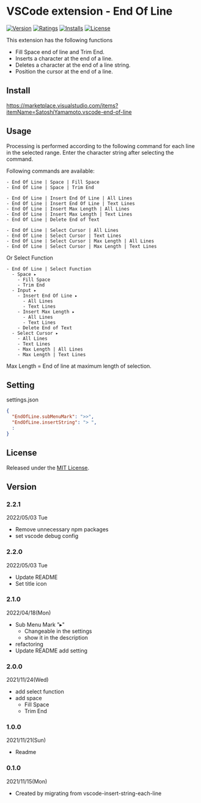 # VSCode extension - End Of Line

[![Version][version-badge]][marketplace]
[![Ratings][ratings-badge]][marketplace-ratings]
[![Installs][installs-badge]][marketplace]
[![License][license-badge]][license]

This extension has the following functions
- Fill Space end of line and Trim End.
- Inserts a character at the end of a line.
- Deletes a character at the end of a line string.
- Position the cursor at the end of a line.

## Install

https://marketplace.visualstudio.com/items?itemName=SatoshiYamamoto.vscode-end-of-line

## Usage

Processing is performed according to the following command for each line in the selected range.
Enter the character string after selecting the command.

Following commands are available:

```
- End Of Line | Space | Fill Space
- End Of Line | Space | Trim End 

- End Of Line | Insert End Of Line | All Lines
- End Of Line | Insert End Of Line | Text Lines
- End Of Line | Insert Max Length | All Lines
- End Of Line | Insert Max Length | Text Lines
- End Of Line | Delete End of Text

- End Of Line | Select Cursor | All Lines
- End Of Line | Select Cursor | Text Lines
- End Of Line | Select Cursor | Max Length | All Lines
- End Of Line | Select Cursor | Max Length | Text Lines
```

Or Select Function

```
- End Of Line | Select Function
  - Space ▸
    - Fill Space
    - Trim End
  - Input ▸
    - Insert End Of Line ▸
      - All Lines
      - Text Lines
    - Insert Max Length ▸
      - All Lines
      - Text Lines
    - Delete End of Text
  - Select Cursor ▸
    - All Lines
    - Text Lines
    - Max Length | All Lines
    - Max Length | Text Lines
```

Max Length = End of line at maximum length of selection.  

## Setting

settings.json

```json
{
  "EndOfLine.subMenuMark": ">>",
  "EndOfLine.insertString": "> ",
  :
}
```

## License

Released under the [MIT License][license].

[version-badge]: https://vsmarketplacebadge.apphb.com/version/SatoshiYamamoto.vscode-end-of-line.svg
[ratings-badge]: https://vsmarketplacebadge.apphb.com/rating/SatoshiYamamoto.vscode-end-of-line.svg
[installs-badge]: https://vsmarketplacebadge.apphb.com/installs/SatoshiYamamoto.vscode-end-of-line.svg
[license-badge]: https://img.shields.io/github/license/standard-software/vscode-end-of-line.svg

[marketplace]: https://marketplace.visualstudio.com/items?itemName=SatoshiYamamoto.vscode-end-of-line
[marketplace-ratings]: https://marketplace.visualstudio.com/items?itemName=SatoshiYamamoto.vscode-end-of-line#review-details
[license]: https://github.com/standard-software/vscode-end-of-line/blob/master/LICENSE

## Version

### 2.2.1
2022/05/03 Tue
- Remove unnecessary npm packages
- set vscode debug config

### 2.2.0
2022/05/03 Tue
- Update README
- Set title icon

### 2.1.0
2022/04/18(Mon)
- Sub Menu Mark "▸"
  - Changeable in the settings
  - show it in the description
- refactoring
- Update README add setting

### 2.0.0
2021/11/24(Wed)
- add select function
- add space
  - Fill Space
  - Trim End

### 1.0.0
2021/11/21(Sun)
- Readme

### 0.1.0
2021/11/15(Mon)
- Created by migrating from vscode-insert-string-each-line

